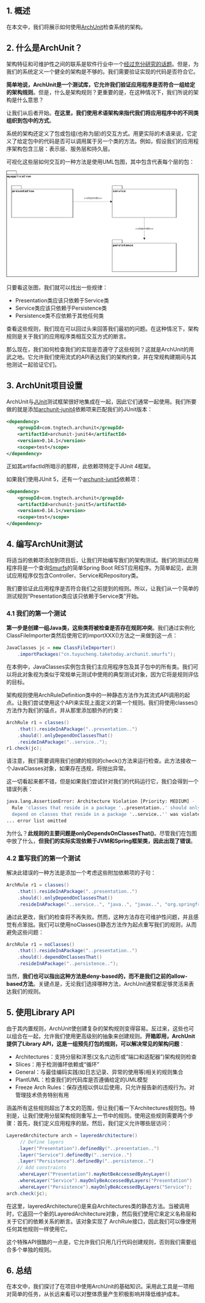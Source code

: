 ## 1. 概述

在本文中，我们将展示如何使用[ArchUnit](https://www.archunit.org/)检查系统的架构。

## 2. 什么是ArchUnit？

架构特征和可维护性之间的联系是软件行业中一个[经过充分研究的话题](https://www.diva-portal.org/smash/get/diva2:837619/FULLTEXT01.pdf)。但是，为我们的系统定义一个健全的架构是不够的。我们需要验证实现的代码是否符合它。

**简单地说，ArchUnit是一个测试库，它允许我们验证应用程序是否符合一组给定的架构规则**。但是，什么是架构规则？更重要的是，在这种情况下，我们所说的架构是什么意思？

让我们从后者开始。**在这里，我们使用术语架构来指代我们将应用程序中的不同类组织到包中的方式**。

系统的架构还定义了包或包组(也称为层)的交互方式。用更实际的术语来说，它定义了给定包中的代码是否可以调用属于另一个类的方法。例如，假设我们的应用程序架构包含三层：表示层、服务层和持久层。

可视化这些层如何交互的一种方法是使用UML包图，其中包含代表每个层的包：

<img src="../assets/img_5.png">

只要看这张图，我们就可以找出一些规律：

-   Presentation类应该只依赖于Service类
-   Service类应该只依赖于Persistence类
-   Persistence类不应依赖于其他任何类

查看这些规则，我们现在可以回过头来回答我们最初的问题。在这种情况下，架构规则是关于我们的应用程序类相互交互方式的断言。

那么现在，我们如何检查我们的实现是否遵守了这些规则？这就是ArchUnit的用武之地。它允许我们使用流式的API表达我们的架构约束，并在常规构建期间与其他测试一起验证它们。

## 3. ArchUnit项目设置

ArchUnit与[JUnit](https://www.baeldung.com/junit)测试框架很好地集成在一起，因此它们通常一起使用。我们所要做的就是添加[archunit-junit4](https://central.sonatype.com/artifact/com.tngtech.archunit/archunit-junit4/1.0.1)依赖项来匹配我们的JUnit版本：

```xml
<dependency>
    <groupId>com.tngtech.archunit</groupId>
    <artifactId>archunit-junit4</artifactId>
    <version>0.14.1</version>
    <scope>test</scope>
</dependency>
```

正如其artifactId所暗示的那样，此依赖项特定于JUnit 4框架。

如果我们使用JUnit 5，还有一个[archunit-junit5](https://central.sonatype.com/artifact/com.tngtech.archunit/archunit-junit5/1.0.1)依赖项：

```xml
<dependency>
    <groupId>com.tngtech.archunit</groupId>
    <artifactId>archunit-junit5</artifactId>
    <version>0.14.1</version>
    <scope>test</scope>
</dependency>
```

## 4. 编写ArchUnit测试

将适当的依赖项添加到项目后，让我们开始编写我们的架构测试。我们的测试应用程序将是一个查询[Smurfs](https://www.smurf.com/)的简单Spring Boot REST应用程序。为简单起见，此测试应用程序仅包含Controller、Service和Repository类。

我们要验证此应用程序是否符合我们之前提到的规则。所以，让我们从一个简单的测试规则“Presentation类应该只依赖于Service类”开始。

### 4.1 我们的第一个测试

**第一步是创建一组Java类，这些类将被检查是否存在规则冲突**。我们通过实例化ClassFileImporter类然后使用它的importXXX()方法之一来做到这一点：

```java
JavaClasses jc = new ClassFileImporter()
    .importPackages("cn.tuyucheng.taketoday.archunit.smurfs");
```

在本例中，JavaClasses实例包含我们主应用程序包及其子包中的所有类。我们可以将此对象视为类似于常规单元测试中使用的典型测试对象，因为它将是规则评估的目标。

架构规则使用ArchRuleDefinition类中的一种静态方法作为其流式API调用的起点。让我们尝试使用这个API来实现上面定义的第一个规则。我们将使用classes()方法作为我们的锚点，并从那里添加额外的约束：

```java
ArchRule r1 = classes()
    .that().resideInAPackage("..presentation..")
    .should().onlyDependOnClassesThat()
    .resideInAPackage("..service..");
r1.check(jc);
```

请注意，我们需要调用我们创建的规则的check()方法来运行检查。此方法接收一个JavaClasses对象，如果存在违规，将抛出异常。

这一切看起来都不错，但是如果我们尝试针对我们的代码运行它，我们会得到一个错误列表：

```bash
java.lang.AssertionError: Architecture Violation [Priority: MEDIUM] - 
  Rule 'classes that reside in a package '..presentation..' should only 
  depend on classes that reside in a package '..service..'' was violated (6 times):
... error list omitted
```

为什么？**此规则的主要问题是onlyDependsOnClassesThat()**。尽管我们在包图中放了什么，**但我们的实际实现依赖于JVM和Spring框架类，因此出现了错误**。

### 4.2 重写我们的第一个测试

解决此错误的一种方法是添加一个考虑这些附加依赖项的子句：

```java
ArchRule r1 = classes()
    .that().resideInAPackage("..presentation..")
    .should().onlyDependOnClassesThat()
    .resideInAPackage("..service..", "java..", "javax..", "org.springframework..");
```

通过此更改，我们的检查将不再失败。然而，这种方法存在可维护性问题，并且感觉有点笨拙。我们可以使用noClasses()静态方法作为起点重写我们的规则，从而避免这些问题：

```java
ArchRule r1 = noClasses()
    .that().resideInAPackage("..presentation..")
    .should().dependOnClassesThat()
    .resideInAPackage("..persistence..");
```

当然，**我们也可以指出这种方法是deny-based的，而不是我们之前的allow-based方法**。关键点是，无论我们选择哪种方法，ArchUnit通常都足够灵活来表达我们的规则。

## 5. 使用Library API

由于其内置规则，ArchUnit使创建复杂的架构规则变得容易。反过来，这些也可以组合在一起，允许我们使用更高级别的抽象来创建规则。**开箱即用，ArchUnit提供了Library API，这是一组预先打包的规则，可以解决常见的架构问题**：

-   Architectures：支持分层和洋葱(又名六边形或“端口和适配器”)架构规则检查
-   Slices：用于检测循环依赖或“循环”
-   General：与最佳编码实践(如日志记录、异常的使用等)相关的规则集合
-   PlantUML：检查我们的代码库是否遵循给定的UML模型
-   Freeze Arch Rules：保存违规以供以后使用，只允许报告新的违规行为。对管理技术债务特别有用

涵盖所有这些规则超出了本文的范围，但让我们看一下Architectures规则包。特别是，让我们使用分层架构规则重写上一节中的规则。使用这些规则需要两个步骤：首先，我们定义应用程序的层。然后，我们定义允许哪些层访问：

```java
LayeredArchitecture arch = layeredArchitecture()
     // Define layers
    .layer("Presentation").definedBy("..presentation..")
    .layer("Service").definedBy("..service..")
    .layer("Persistence").definedBy("..persistence..")
    // Add constraints
    .whereLayer("Presentation").mayNotBeAccessedByAnyLayer()
    .whereLayer("Service").mayOnlyBeAccessedByLayers("Presentation")
    .whereLayer("Persistence").mayOnlyBeAccessedByLayers("Service");
arch.check(jc);
```

在这里，layeredArchitecture()是来自Architectures类的静态方法。当被调用时，它返回一个新的LayeredArchitecture对象，然后我们使用它来定义名称层和关于它们的依赖关系的断言。该对象实现了 ArchRule接口，因此我们可以像使用任何其他规则一样使用它。

这个特殊API很酷的一点是，它允许我们只用几行代码创建规则，否则我们需要组合多个单独的规则。

## 6. 总结

在本文中，我们探讨了在项目中使用ArchUnit的基础知识。采用此工具是一项相对简单的任务，从长远来看可以对整体质量产生积极影响并降低维护成本。